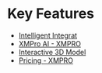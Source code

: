 # Key Features

* [Intelligent Integrat](resources/faqs/external-content/key-features/intelligent-integrat.md)
* [XMPro AI - XMPRO](resources/faqs/external-content/key-features/xmpro-ai---xmpro.md)
* [Interactive 3D Model](resources/faqs/external-content/key-features/interactive-3d-model.md)
* [Pricing - XMPRO](resources/faqs/external-content/key-features/pricing---xmpro.md)
